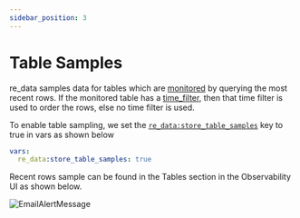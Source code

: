 ```yaml
---
sidebar_position: 3
---
```


# Table Samples

re_data samples data for tables which are [monitored](config#re_data_monitored) by querying the most recent rows. If the monitored table has a [time_filter](config#re_data_time_filter), then that time filter is used to order the rows, else no time filter is used.

To enable table sampling, we set the [`re_data:store_table_samples`](config#re_datastore_table_samples-true) key to true in vars as shown below

```yaml title="dbt_project.yml"
vars:
  re_data:store_table_samples: true
```

Recent rows sample can be found in the Tables section in the Observability UI as shown below.

![EmailAlertMessage](/screenshots/ui/table_samples.png)